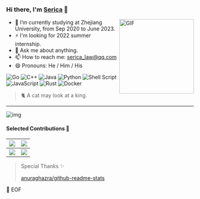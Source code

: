 ### Hi there, I'm [Serica](https://www.iserica.com) 👋

<img align="right" alt="GIF" height="200px" src="https://cdn.jsdelivr.net/gh/SericaLaw/images@master/20211128/ezgif-7-18d120499ce2.gif" />

- 🌱 I’m currently studying at Zhejiang University, from Sep 2020 to June 2023.
- ⚡ I'm looking for 2022 summer internship.
- 💬 Ask me about anything.
- 📫 How to reach me: serica_law@qq.com
- 😄 Pronouns: He / Him / His

![Go](https://img.shields.io/badge/go-%2300ADD8.svg?style=for-the-badge&logo=go&logoColor=white)
![C++](https://img.shields.io/badge/c++-%2300599C.svg?style=for-the-badge&logo=c%2B%2B&logoColor=white)
![Java](https://img.shields.io/badge/java-%23ED8B00.svg?style=for-the-badge&logo=java&logoColor=white)
![Python](https://img.shields.io/badge/python-3670A0?style=for-the-badge&logo=python&logoColor=ffdd54)
![Shell Script](https://img.shields.io/badge/shell_script-%23121011.svg?style=for-the-badge&logo=gnu-bash&logoColor=white)
![JavaScript](https://img.shields.io/badge/javascript-%23323330.svg?style=for-the-badge&logo=javascript&logoColor=%23F7DF1E)
![Rust](https://img.shields.io/badge/rust-%23000000.svg?style=for-the-badge&logo=rust&logoColor=white)
![Docker](https://img.shields.io/badge/Docker-2CA5E0?style=for-the-badge&logo=docker&logoColor=white)

> 🐈 A cat may look at a king.

---

![img](https://github-readme-stats.vercel.app/api?username=sericalaw&show_icons=true)

#### Selected Contributions 🎨

|<a href="https://github.com/gin-gonic/gin"><img align="center" src="https://github-readme-stats.vercel.app/api/pin/?username=gin-gonic&repo=gin&show_owner=true" /></a>|<a href="https://github.com/docker/docker-bench-security"><img align="center" src="https://github-readme-stats.vercel.app/api/pin/?username=docker&repo=docker-bench-security&show_owner=true" /></a>|
| ------------- | ------------- |
|<a href="https://github.com/aquasecurity/tracee"><img align="center" src="https://github-readme-stats.vercel.app/api/pin/?username=aquasecurity&repo=tracee&show_owner=true" /></a>|<a href="https://github.com/smallnest/rpcx"><img align="center" src="https://github-readme-stats.vercel.app/api/pin/?username=smallnest&repo=rpcx&show_owner=true" /></a>|

> Special Thanks ✨
> 
> [anuraghazra/github-readme-stats](https://github.com/anuraghazra/github-readme-stats)

💾 EOF
